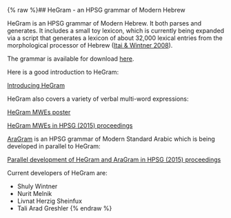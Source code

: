 {% raw %}## HeGram - an HPSG grammar of Modern Hebrew

HeGram is an HPSG grammar of Modern Hebrew. It both parses and
generates. It includes a small toy lexicon, which is currently being
expanded via a script that generates a lexicon of about 32,000 lexical
entries from the morphological processor of Hebrew ([Itai & Wintner
2008](http://cs.haifa.ac.il/~shuly/publications/lre4h.pdf)).

The grammar is available for download
[here](http://cl.haifa.ac.il/projects/HeGram/index.shtml).

Here is a good introduction to HeGram:

[Introducing
HeGram](http://lingo.stanford.edu/delphin2015/HeGram_DELPH-IN_slides.pdf)

HeGram also covers a variety of verbal multi-word expressions:

[HeGram MWEs
poster](http://typo.uni-konstanz.de/parseme/images/Meeting/2015-03-19-Malta-meeting/WG1-WG2-HERZIG-MELNIK-WINTNER-poster.pdf)

[HeGram MWEs in HPSG (2015)
proceedings](http://web.stanford.edu/group/cslipublications/cslipublications/HPSG/2015/hamw.pdf)

[AraGram](../AraGram) is an HPSG grammar of Modern Standard Arabic which is
being developed in parallel to HeGram:

[Parallel development of HeGram and AraGram in HPSG (2015)
proceedings](http://web.stanford.edu/group/cslipublications/cslipublications/HPSG/2015/ahmw.pdf)

Current developers of HeGram are:

- Shuly Wintner
- Nurit Melnik
- Livnat Herzig Sheinfux
- Tali Arad Greshler
<update date omitted for speed>{% endraw %}
